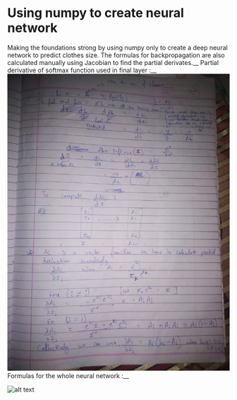 # Using numpy to create  neural network
Making the foundations strong by using numpy only to create a deep neural network to predict clothes size. The formulas for backpropagation are also calculated manually using Jacobian to find the partial derivates.__
Partial derivative of softmax function used in final layer :__
![alt text](https://github.com/gaitonde25/AI/blob/75e2b99400bedd94784b9facd8533e3ec6a82d8f/Screenshot%20of%20mathematics%20of%20back%20propagation/Final_layer.jpeg?raw=true)
Formulas for the whole neural network :__

![alt text](https://github.com/gaitonde25/AI/blob/c7c9ca794e16bbf81eb4743856736bcb9886f1e1/Screenshot%20of%20mathematics%20of%20back%20propagation/all_formulas.jpeghttps://github.com/gaitonde25/AI/blob/c7c9ca794e16bbf81eb4743856736bcb9886f1e1/Screenshot%20of%20mathematics%20of%20back%20propagation/all_formulas.jpeg?raw=true)
